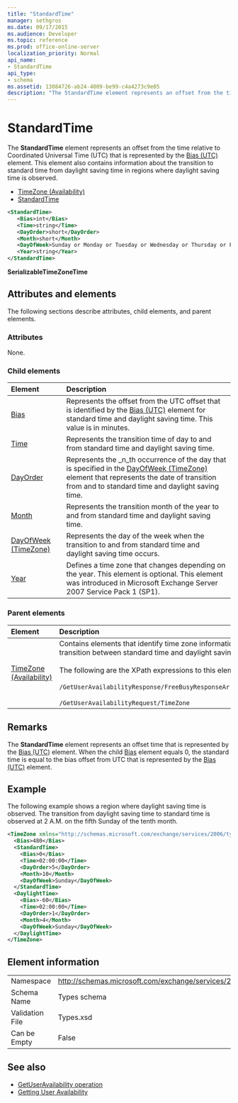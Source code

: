 ```yaml
---
title: "StandardTime"
manager: sethgros
ms.date: 09/17/2015
ms.audience: Developer
ms.topic: reference
ms.prod: office-online-server
localization_priority: Normal
api_name:
- StandardTime
api_type:
- schema
ms.assetid: 13084726-ab24-4009-be99-c4a4273c9e05
description: "The StandardTime element represents an offset from the time relative to Coordinated Universal Time (UTC) that is represented by the Bias (UTC) element. This element also contains information about the transition to standard time from daylight saving time in regions where daylight saving time is observed."
---
```


# StandardTime

The **StandardTime** element represents an offset from the time relative to Coordinated Universal Time (UTC) that is represented by the [Bias (UTC)](bias-utc.md) element. This element also contains information about the transition to standard time from daylight saving time in regions where daylight saving time is observed. 
  
- [TimeZone (Availability)](timezone-availability.md)
- [StandardTime](standardtime.md)
  
```xml
<StandardTime>
   <Bias>int</Bias>
   <Time>string</Time>
   <DayOrder>short</DayOrder>
   <Month>short</Month>
   <DayOfWeek>Sunday or Monday or Tuesday or Wednesday or Thursday or Friday or Saturday</DayOfWeek>
   <Year>string</Year>
</StandardTime>
```

 **SerializableTimeZoneTime**
## Attributes and elements

The following sections describe attributes, child elements, and parent elements.
  
### Attributes

None.
  
### Child elements

|**Element**|**Description**|
|:-----|:-----|
|[Bias](bias.md) <br/> |Represents the offset from the UTC offset that is identified by the [Bias (UTC)](bias-utc.md) element for standard time and daylight saving time. This value is in minutes.  <br/> |
|[Time](time.md) <br/> |Represents the transition time of day to and from standard time and daylight saving time.  <br/> |
|[DayOrder](dayorder.md) <br/> |Represents the  _n_th occurrence of the day that is specified in the [DayOfWeek (TimeZone)](dayofweek-timezone.md) element that represents the date of transition from and to standard time and daylight saving time.  <br/> |
|[Month](month.md) <br/> |Represents the transition month of the year to and from standard time and daylight saving time.  <br/> |
|[DayOfWeek (TimeZone)](dayofweek-timezone.md) <br/> |Represents the day of the week when the transition to and from standard time and daylight saving time occurs.  <br/> |
|[Year](year.md) <br/> |Defines a time zone that changes depending on the year. This element is optional. This element was introduced in Microsoft Exchange Server 2007 Service Pack 1 (SP1).  <br/> |
   
### Parent elements

|**Element**|**Description**|
|:-----|:-----|
|[TimeZone (Availability)](timezone-availability.md) <br/> | Contains elements that identify time zone information. This element also contains information about the transition between standard time and daylight saving time. <br/><br/>The following are the XPath expressions to this element: <br/> <br/>  `/GetUserAvailabilityResponse/FreeBusyResponseArray/FreeBusyResponse/FreeBusyView/WorkingHours/TimeZone` <br/> <br/> `/GetUserAvailabilityRequest/TimeZone` <br/> |
   
## Remarks

The **StandardTime** element represents an offset time that is represented by the [Bias (UTC)](bias-utc.md) element. When the child [Bias](bias.md) element equals 0, the standard time is equal to the bias offset from UTC that is represented by the [Bias (UTC)](bias-utc.md) element. 
  
## Example

The following example shows a region where daylight saving time is observed. The transition from daylight saving time to standard time is observed at 2 A.M. on the fifth Sunday of the tenth month.
  
```xml
<TimeZone xmlns="http://schemas.microsoft.com/exchange/services/2006/types">
  <Bias>480</Bias>
  <StandardTime>
    <Bias>0</Bias>
    <Time>02:00:00</Time>
    <DayOrder>5</DayOrder>
    <Month>10</Month>
    <DayOfWeek>Sunday</DayOfWeek>
  </StandardTime>
  <DaylightTime>
    <Bias>-60</Bias>
    <Time>02:00:00</Time>
    <DayOrder>1</DayOrder>
    <Month>4</Month>
    <DayOfWeek>Sunday</DayOfWeek>
  </DaylightTime>
</TimeZone>
```

## Element information

|||
|:-----|:-----|
|Namespace  <br/> |http://schemas.microsoft.com/exchange/services/2006/types  <br/> |
|Schema Name  <br/> |Types schema  <br/> |
|Validation File  <br/> |Types.xsd  <br/> |
|Can be Empty  <br/> |False  <br/> |
   
## See also

- [GetUserAvailability operation](getuseravailability-operation.md)
- [Getting User Availability](https://msdn.microsoft.com/library/d4133fcb-9b0f-4e6b-aadf-a389da83516a%28Office.15%29.aspx)

